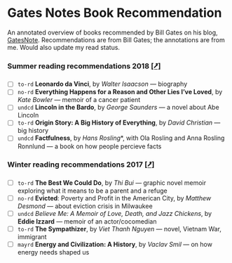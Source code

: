 Gates Notes Book Recommendation
===============================

An annotated overview of books recommended by Bill Gates on his blog, [GatesNote](https://www.gatesnotes.com/Books#All). 
Recommendations are from Bill Gates; the annotations are from me. Would also update my read status. 


### Summer reading recommendations 2018 [[⭷]](https://www.gatesnotes.com/About-Bill-Gates/Summer-Books-2018)

- [ ]  `to-rd` **Leonardo da Vinci**, by *Walter Isaacson* — biography
- [ ]  `no-rd` **Everything Happens for a Reason and Other Lies I’ve Loved**, by *Kate Bowler* — memoir of a cancer patient 
- [ ]  `undcd` **Lincoln in the Bardo**, by *George Saunders* — a novel about Abe Lincoln
- [ ]  `to-rd` **Origin Story: A Big History of Everything**, by *David Christian* — big history
- [ ]  `undcd` **Factfulness**, by *Hans Rosling**, with Ola Rosling and Anna Rosling Ronnlund — a book on how people percieve facts

### Winter reading recommendations 2017 [[⭷]](https://www.gatesnotes.com/About-Bill-Gates/Best-Books-2017)

- [ ]  `to-rd` **The Best We Could Do**, by *Thi Bui* —  graphic novel memoir exploring what it means to be a parent and a refuge
- [ ]  `no-rd` **Evicted**: Poverty and Profit in the American City, by *Matthew Desmond* — about eviction crisis in Milwaukee
- [ ]  `undcd` *Believe Me: A Memoir of Love, Death, and Jazz Chickens*, by **Eddie Izzard** — memoir of an actor/cocomedian
- [ ]  `to-rd` **The Sympathizer**, by *Viet Thanh Nguyen* — novel, Vietnam War, immigrant
- [ ] `mayrd` **Energy and Civilization: A History**, by *Vaclav Smil* — on how energy needs shaped us
